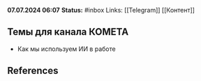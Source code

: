 **07.07.2024 06:07**
**Status:** #inbox 
Links: [[Telegram]] [[Контент]]

## Темы для канала КОМЕТА
- Как мы используем ИИ в работе

## References
 